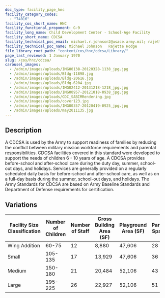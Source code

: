 ```yaml
---
doc_type: facility_page_hnc
facility_category_codes:
  - "74016"
facility_cos_short_name: HNC
facility_functional_proponent: G-9
facility_long_name: Child Development Center - School-Age Facility
facility_short_name: CDCSA
facility_technical_poc_email: michael.r.johnson2@usace.army.mil; rajette.l.hodge@usace.army.mil
facility_technical_poc_name: Michael Johnson   Rajette Hodge
file_library_root_path: "content/cos/hnc/cdcsa/Library/"
page_last_reviewed: 1 January 1970
slug: /cos/hnc/cdcsa/
carousel_images:
  - /admin/images/uploads/IMG00138-20120328-1138_jpg.jpg
  - /admin/images/uploads/Bldg-11898.jpg
  - /admin/images/uploads/Bldg-20616.jpg
  - /admin/images/uploads/Bldg-6204.jpg
  - /admin/images/uploads/IMG02412-20131218-1218_jpg.jpg
  - /admin/images/uploads/IMG00957-20121018-0938_jpg.jpg
  - /admin/images/uploads/CDC_SABIMRendering.jpg
  - /admin/images/uploads/cover123.jpg
  - /admin/images/uploads/IMG00357-20120419-0925_jpg.jpg
  - /admin/images/uploads/may2011135.jpg
---
```


## Description

A CDCSA is used by the Army to support readiness of families by reducing the conflict between military mission workforce requirements and parental responsibilities. CDCSA facilities covered in this standard were developed to support the needs of children 6 - 10 years of age. A CDCSA provides before-school and after-school care during the duty day, summer, school-out days, and holidays. Services are generally provided on a regularly scheduled daily basis for before-school and after-school care, as well as on a full-day basis during the summer, school-out days, and holidays. The Army Standards for CDCSA are based on Army Baseline Standards and Department of Defense requirements for certification.

## Variations

| Facility Size Classification | Number of Children | ​Number of Staff | ​Gross Building Area (SF) | Playground Area (SF) | ​Parking Spaces |
| ---------------------------- | ------------------ | ---------------- | ------------------------- | -------------------- | --------------- |
| Wing Addition​               | ​60-75             | ​12              | ​8,880                    | ​47,606              | ​28             |
| Small​                       | 105-135            | ​17              | ​13,929                   | ​47,606              | ​36             |
| Medium​                      | ​150-180           | ​21              | ​20,484                   | ​52,106              | ​43             |
| Large​                       | ​195-225           | ​26              | ​22,927                   | ​52,106              | ​51             |
